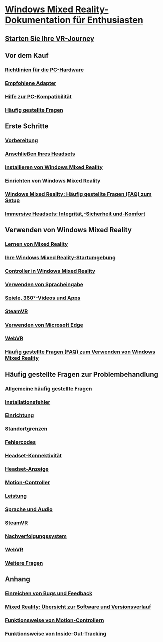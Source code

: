 # [Windows Mixed Reality-Dokumentation für Enthusiasten](index.yml)
## [Starten Sie Ihre VR-Journey](vr-journey.md)

## Vor dem Kauf
<!-- ### [What is Windows Mixed Reality?](windows-mixed-reality.md) -->
### [Richtlinien für die PC-Hardware](windows-mixed-reality-minimum-pc-hardware-compatibility-guidelines.md)
### [Empfohlene Adapter](recommended-adapters-for-windows-mixed-reality-capable-pcs.md)
### [Hilfe zur PC-Kompatibilität](get-help-with-pc-compatibility.md)
### [Häufig gestellte Fragen](before-you-buy-faqs.md)

## Erste Schritte
### [Vorbereitung](before-you-start.md)
### [Anschließen Ihres Headsets](plug-in-your-headset.md)
### [Installieren von Windows Mixed Reality](install-windows-mixed-reality.md)
### [Einrichten von Windows Mixed Reality](set-up-windows-mixed-reality.md)
### [Windows Mixed Reality: Häufig gestellte Fragen (FAQ) zum Setup](wmr-setup-faq.md)
### [Immersive Headsets: Integrität,-Sicherheit und-Komfort](wmr-health-safety-comfort.md)

## Verwenden von Windows Mixed Reality
### [Lernen von Mixed Reality](learn-mixed-reality.md)
### [Ihre Windows Mixed Reality-Startumgebung](your-mixed-reality-home.md)
### [Controller in Windows Mixed Reality](controllers-in-wmr.md)
### [Verwenden von Spracheingabe](using-speech-in-wmr.md)
### [Spiele, 360°-Videos und Apps](using-games-and-apps-in-windows-mixed-reality.md)
### [SteamVR](using-steamvr-with-windows-mixed-reality.md)
### [Verwenden von Microsoft Edge](using-microsoft-edge.md)  
### [WebVR](webvr.md)
### [Häufig gestellte Fragen (FAQ) zum Verwenden von Windows Mixed Reality](using-wmr-faq.md)

## Häufig gestellte Fragen zur Problembehandlung
### [Allgemeine häufig gestellte Fragen](troubleshooting-windows-mixed-reality.md)
### [Installationsfehler](installation_errors.md)
### [Einrichtung](set-up-questions.md)
### [Standortgrenzen](boundary-questions.md)
### [Fehlercodes](error-codes.md)
### [Headset-Konnektivität](headset-connectivity.md)
### [Headset-Anzeige](headset-display.md)
### [Motion-Controller](motion-controller-problems.md)
### [Leistung](performance-questions.md)
### [Sprache und Audio](speech-and-audio.md)
### [SteamVR](steamvr-questions.md)
### [Nachverfolgungssystem](tracking.md)
### [WebVR](webvr-questions.md)
### [Weitere Fragen](other-questions.md)

## Anhang
### [Einreichen von Bugs und Feedback](filing-feedback.md)
### [Mixed Reality: Übersicht zur Software und Versionsverlauf](mixed-reality-software.md)
### [Funktionsweise von Motion-Controllern](motion-controllers.md)
### [Funktionsweise von Inside-Out-Tracking](tracking-system.md)
